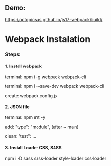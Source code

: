 ## Demo:
https://octopicsus.github.io/js17-webpack/build/

# Webpack Instalation

### Steps:

#### 1. Install webpack

terminal: npm i -g webpack webpack-cli

terminal: npm i -–save-dev webpack webpack-cli

create: webpack.config.js


#### 2. JSON file

terminal: npm init -y

add: "type": "module", 
(after ~ main)

clean: "test": ...

#### 3. Install Loader CSS, SASS

npm i -D sass sass-loader style-loader css-loader



